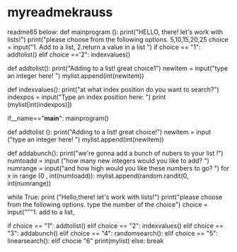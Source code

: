 # myreadmekrauss
readme65
below:
def mainprogram ():
    print("HELLO, there! let's work with lists!")
    print("please choose from the following options. 5,10,15,20,25
          choice = input("1. Add to a list, 2.return a value in a list  ")
          if choice == "1":
             addtolist()
          elif choice =='2":
             indexvalues()

def addtolist():
    print("Adding to a list! great choice1")
    newitem = input("type an integer here!  ")
    mylist.append(int(newitem))
    


def indexvalues():
    print("at what index position do you want to search?")
    indexpos = input("Type an index position here:  ")
    print (mylist[int(indexpos)])




if__name=="__main__":
    mainprogram()

def addtolist ():
    print("Adding to a list! great choice!")
    newitem = input ("type an integer here!  ")
    mylist.append(int(newitem))


def addabunch():
    print("we're gonna add a bunch of nubers to your list !")
    numtoadd = input ("how many new integers would you like to add? ")
    numrange = input("and how high would you like these numbers to go?  ")
    for x in range (0 , int(numtoadd)):
        mylist.append(random.randit(0, int(numrange))

while True:
    print ("Hello,there! let's work with lists!")
    print("please choose from the following options. type the number of the choice")
    choice = input("""1. add to a list,





if choice == "1":
    addtolist()
elif choice == "2":
    indexvalues()
elif choice == "3":
    addabunch()
elif choice == "4":
    randomsearch():
elif choice == "5":
    linearsearch():
elif chocie "6"
    print(mylist)
else:
    break

    
        

